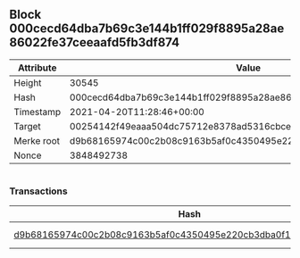 ## Block 000cecd64dba7b69c3e144b1ff029f8895a28ae86022fe37ceeaafd5fb3df874

Attribute | Value
--- | ---
Height | 30545
Hash | 000cecd64dba7b69c3e144b1ff029f8895a28ae86022fe37ceeaafd5fb3df874
Timestamp | 2021-04-20T11:28:46+00:00
Target | 00254142f49eaaa504dc75712e8378ad5316cbcead634704b3734b6271167cc4
Merke root | d9b68165974c00c2b08c9163b5af0c4350495e220cb3dba0f1d38250c5b3f98f
Nonce | 3848492738

```

```

### Transactions

Hash | Amount
--- | ---
[d9b68165974c00c2b08c9163b5af0c4350495e220cb3dba0f1d38250c5b3f98f](d9b68165974c00c2b08c9163b5af0c4350495e220cb3dba0f1d38250c5b3f98f.md) | 10.00000000 SKEPTI 
